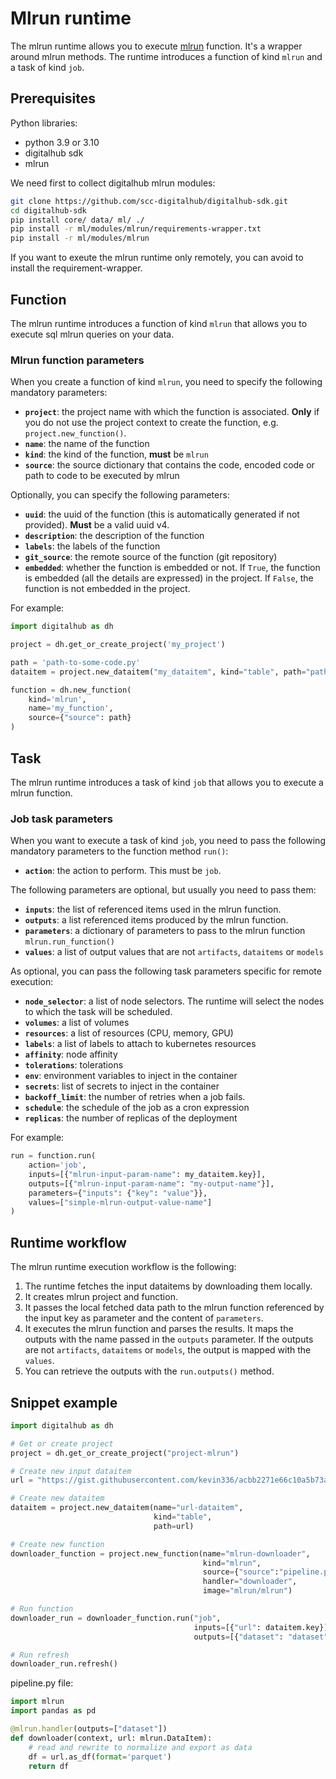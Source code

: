 # Mlrun runtime

The mlrun runtime allows you to execute [mlrun](https://www.mlrun.com/) function. It's a wrapper around mlrun methods.
The runtime introduces a function of kind `mlrun` and a task of kind `job`.

## Prerequisites

Python libraries:

- python 3.9 or 3.10
- digitalhub sdk
- mlrun

We need first to collect digitalhub mlrun modules:

```bash
git clone https://github.com/scc-digitalhub/digitalhub-sdk.git
cd digitalhub-sdk
pip install core/ data/ ml/ ./
pip install -r ml/modules/mlrun/requirements-wrapper.txt
pip install -r ml/modules/mlrun
```

If you want to exeute the mlrun runtime only remotely, you can avoid to install the requirement-wrapper.

## Function

The mlrun runtime introduces a function of kind `mlrun` that allows you to execute sql mlrun queries on your data.

### Mlrun function parameters

When you create a function of kind `mlrun`, you need to specify the following mandatory parameters:

- **`project`**: the project name with which the function is associated. **Only** if you do not use the project context to create the function, e.g. `project.new_function()`.
- **`name`**: the name of the function
- **`kind`**: the kind of the function, **must** be `mlrun`
- **`source`**: the source dictionary that contains the code, encoded code or path to code to be executed by mlrun

Optionally, you can specify the following parameters:

- **`uuid`**: the uuid of the function (this is automatically generated if not provided). **Must** be a valid uuid v4.
- **`description`**: the description of the function
- **`labels`**: the labels of the function
- **`git_source`**: the remote source of the function (git repository)
- **`embedded`**: whether the function is embedded or not. If `True`, the function is embedded (all the details are expressed) in the project. If `False`, the function is not embedded in the project.

For example:

```python
import digitalhub as dh

project = dh.get_or_create_project('my_project')

path = 'path-to-some-code.py'
dataitem = project.new_dataitem("my_dataitem", kind="table", path="path-to-some-data")

function = dh.new_function(
    kind='mlrun',
    name='my_function',
    source={"source": path}
)
```

## Task

The mlrun runtime introduces a task of kind `job` that allows you to execute a mlrun function.

### Job task parameters

When you want to execute a task of kind `job`, you need to pass the following mandatory parameters to the function method `run()`:

- **`action`**: the action to perform. This must be `job`.

The following parameters are optional, but usually you need to pass them:

- **`inputs`**: the list of referenced items used in the mlrun function.
- **`outputs`**: a list referenced items produced by the mlrun function.
- **`parameters`**: a dictionary of parameters to pass to the mlrun function `mlrun.run_function()`
- **`values`**: a list of output values that are not `artifacts`, `dataitems` or `models`

As optional, you can pass the following task parameters specific for remote execution:

- **`node_selector`**: a list of node selectors. The runtime will select the nodes to which the task will be scheduled.
- **`volumes`**: a list of volumes
- **`resources`**: a list of resources (CPU, memory, GPU)
- **`labels`**: a list of labels to attach to kubernetes resources
- **`affinity`**: node affinity
- **`tolerations`**: tolerations
- **`env`**: environment variables to inject in the container
- **`secrets`**: list of secrets to inject in the container
- **`backoff_limit`**: the number of retries when a job fails.
- **`schedule`**: the schedule of the job as a cron expression
- **`replicas`**: the number of replicas of the deployment

For example:

```python
run = function.run(
    action='job',
    inputs=[{"mlrun-input-param-name": my_dataitem.key}],
    outputs=[{"mlrun-input-param-name": "my-output-name"}],
    parameters={"inputs": {"key": "value"}},
    values=["simple-mlrun-output-value-name"]
)
```

## Runtime workflow

The mlrun runtime execution workflow is the following:

1. The runtime fetches the input dataitems by downloading them locally.
2. It creates mlrun project and function.
3. It passes the local fetched data path to the mlrun function referenced by the input key as parameter and the content of `parameters`.
4. It executes the mlrun function and parses the results. It maps the outputs with the name passed in the `outputs` parameter. If the outputs are not `artifacts`, `dataitems` or `models`, the output is mapped with the `values`.
5. You can retrieve the outputs with the `run.outputs()` method.

## Snippet example

```python
import digitalhub as dh

# Get or create project
project = dh.get_or_create_project("project-mlrun")

# Create new input dataitem
url = "https://gist.githubusercontent.com/kevin336/acbb2271e66c10a5b73aacf82ca82784/raw/e38afe62e088394d61ed30884dd50a6826eee0a8/employees.csv"

# Create new dataitem
dataitem = project.new_dataitem(name="url-dataitem",
                                kind="table",
                                path=url)

# Create new function
downloader_function = project.new_function(name="mlrun-downloader",
                                           kind="mlrun",
                                           source={"source":"pipeline.py"},
                                           handler="downloader",
                                           image="mlrun/mlrun")

# Run function
downloader_run = downloader_function.run("job",
                                         inputs=[{"url": dataitem.key}],
                                         outputs=[{"dataset": "dataset"}])

# Run refresh
downloader_run.refresh()
```

pipeline.py file:

```python
import mlrun
import pandas as pd

@mlrun.handler(outputs=["dataset"])
def downloader(context, url: mlrun.DataItem):
    # read and rewrite to normalize and export as data
    df = url.as_df(format='parquet')
    return df
```
